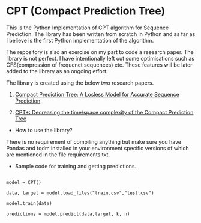 # CPT (Compact Prediction Tree)

This is the Python Implementation of CPT algorithm for Sequence Prediction. The library has been written from scratch in Python and as far as I believe is the first Python implementation of the algorithm.

The repository is also an exercise on my part to code a research paper. The library is not perfect. I have intentionally left out some optimisations such as CFS(compression of frequenct sequences) etc. These features will be later added to the library as an ongoing effort.

The library is created using the below two research papers.

1. [Compact Prediction Tree: A Losless Model for Accurate Sequence Prediction](http://www.philippe-fournier-viger.com/spmf/ADMA2013_Compact_Prediction_tree) 

2. [CPT+: Decreasing the time/space complexity of the Compact Prediction Tree](https://pdfs.semanticscholar.org/bd00/0fe7e222b8095c6591291cd7bef18f970ab7.pdf)


- How to use the library?

There is no requirement of compiling anything but make sure you have Pandas and tqdm installed in your environment specific versions of which are mentioned in the file requirements.txt.

- Sample code for training and getting predictions.

~~~

model = CPT()

data, target = model.load_files("train.csv","test.csv")

model.train(data)

predictions = model.predict(data,target, k, n)

~~~



